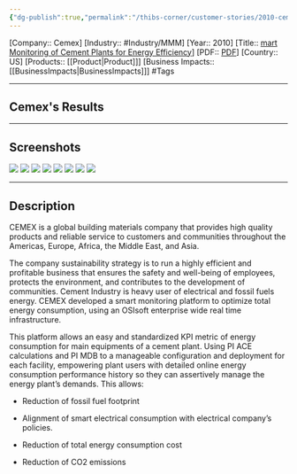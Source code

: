 ```yaml
---
{"dg-publish":true,"permalink":"/thibs-corner/customer-stories/2010-cemex-smart-monitoring-of-cement-plants-for-energy-efficiency/","noteIcon":""}
---
```


[Company:: Cemex]
[Industry:: #Industry/MMM]
[Year:: 2010]
[Title:: [mart Monitoring of Cement Plants for Energy Efficiency](https://resources.osisoft.com/presentations/smart-monitoring-of-cement-plants-for-energy-efficiency/)]
[PDF:: [PDF](https://cdn.osisoft.com/corp/en/media/presentations/2010/UsersConference2010/PDF/UC2010_BRS1700_CEMEX_Farrera_Palacios.pdf)]
[Country:: US]
[Products:: [[Product\|Product]]]
[Business Impacts:: [[BusinessImpacts\|BusinessImpacts]]]
#Tags 

---
## Cemex's Results

---
## Screenshots
![](https://i.imgur.com/y3Mr3N5.png)
![](https://i.imgur.com/qzxDsZE.png)
![](https://i.imgur.com/Pi86UfW.png)
![](https://i.imgur.com/Cs4olPF.png)
![](https://i.imgur.com/3jSB29Y.png)
![](https://i.imgur.com/d4Klesn.png)
![](https://i.imgur.com/dKqFTlo.png)
![](https://i.imgur.com/4TuiaoC.png)


---
## Description
CEMEX is a global building materials company that provides high quality products and reliable service to customers and communities throughout the Americas, Europe, Africa, the Middle East, and Asia.

The company sustainability strategy is to run a highly efficient and profitable business that ensures the safety and well-being of employees, protects the environment, and contributes to the development of communities. Cement Industry is heavy user of electrical and fossil fuels energy. CEMEX developed a smart monitoring platform to optimize total energy consumption, using an OSIsoft enterprise wide real time infrastructure.

This platform allows an easy and standardized KPI metric of energy consumption for main equipments of a cement plant. Using PI ACE calculations and PI MDB to a manageable configuration and deployment for each facility, empowering plant users with detailed online energy consumption performance history so they can assertively manage the energy plant’s demands. This allows:

- Reduction of fossil fuel footprint

- Alignment of smart electrical consumption with electrical company’s policies.

- Reduction of total energy consumption cost

- Reduction of CO2 emissions